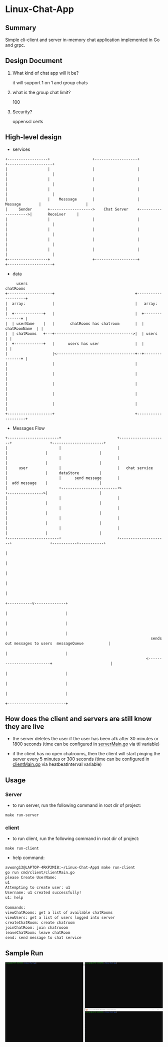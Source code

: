 # Linux-Chat-App

## Summary

Simple cli-client and server in-memory chat application implemented in Go and grpc.

## Design Document

1. What kind of chat app will it be?

    it will support 1 on 1 and group chats

2. what is the group chat limit?

    100

3. Security?

    oppenssl certs

## High-level design

* services

```
+------------------+                   +-------------------+                     +--------------------+
|                  |                   |                   |                     |                    |
|                  |                   |                   |                     |                    |
|                  |                   |                   |                     |                    |
|                  |    Messsage       |                   |      Message        |                    |
|     Sender       +------------------->    Chat Server    +-------------------->|       Receiver     |
|                  |                   |                   |                     |                    |
|                  |                   |                   |                     |                    |
|                  |                   |                   |                     |                    |
|                  |                   |                   |                     |                    |
+------------------+                   +-------------------+                     +--------------------+

```
* data

```
     users                                                     chatRooms
+--------------------+                                    +--------------------+
|  array:            |                                    |   array:           |
|  +-------------+   |                                    |  +---------------+ |
|  | userName    |   |       chatRooms has chatroom       |  | chatRoomName  | |
|  | chatRooms   +---+----------------------------------->|  | users         | |
|  +-------------+   |      users has user                |  |               | |
|                    |<-----------------------------------+--+---------------+ |
|                    |                                    |                    |
|                    |                                    |                    |
|                    |                                    |                    |
|                    |                                    |                    |
|                    |                                    |                    |
+--------------------+                                    +--------------------+
```

* Messages Flow

```
+-----------------------+                         +---------------------+                 +-----------------------+
|                       |                         |                     |                 |                       |
|                       |                         |                     |                 |                       |
|     user              |                         |   chat service      |                 |     dataStore         |
|                       |      send message       |                     |  add message    |                       |
|                       +-------------------------+>                    +---------------->|                       |
|                       |                         |                     |                 |                       |
|                       |                         |                     |                 |                       |
|                       |                         |                     |                 |                       |
|                       |                         |                     |                 |                       |
+-----------------------+                         +---------------------+                 +-----------+-----------+
                                                                                                      |
                                                                                                      |
                                                                                                      |
                                                                                                      |
                                                                                                      |
                                                                                          +-----------v--------------+
                                                                                          |                          |
                                                                                          |                          |
                                                                                          |                          |
                                                                 sends out messages to users  messageQueue           |
                                                                                          |                          |
                                                               <--------------------------+                          |
                                                                                          |                          |
                                                                                          |                          |
                                                                                          |                          |
                                                                                          +--------------------------+
```

## How does the client and servers are still know they are live

* the server deletes the user if the user has been afk after 30 minutes or 1800 seconds (time can be configured in [serverMain.go](./cmd/server/serverMain.go) via ttl variable)

* if the client has no open chatrooms, then the client will start pinging the server every 5 minutes or 300 seconds (time can be configured in [clientMain.go](./cmd/client/clientMain.go) via heatbeatInterval variable)

## Usage

### Server

* to run server, run the following command in root dir of project:
```
make run-server
```

### client

* to run client, run the following command in root dir of project:
```
make run-client
```

* help command:

```
avwong13@LAPTOP-4RKP2MI8:~/Linux-Chat-App$ make run-client
go run cmd/client/clientMain.go
please Create UserName:
u1
Attempting to create user: u1
Username: u1 created successfully!
u1: help

Commands:
viewChatRooms: get a list of available chatRooms
viewUsers: get a list of users logged into server
createChatRoom: create chatroom
joinChatRoom: join chatrooom
leaveChatRoom: leave chatRoom
send: send message to chat service
```
## Sample Run

![sampleRun](./sampleRun.gif)
